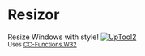# Resizor
Resize Windows with style! [![UpTool2](https://img.shields.io/github/v/tag/JFronny/Resizor?color=informational&label=UpTool2)](https://jfronny.github.io/home/uptool)\
<small>Uses [CC-Functions.W32](https://github.com/CreepyCrafter24/CC-Functions/tree/master/W32)</small>
